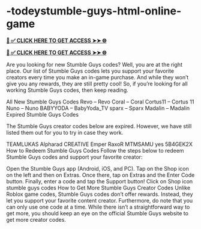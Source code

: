 # -todeystumble-guys-html-online-game


**[📌 ✅ CLICK HERE TO GET ACCESS ➤➤ 🌐](https://newmegadeals.xyz/Stumble-games/)**





**[📌 ✅ CLICK HERE TO GET ACCESS ➤➤ 🌐](https://newmegadeals.xyz/Stumble-games/)**







Are you looking for new Stumble Guys codes? Well, you are at the right place. Our list of Stumble Guys codes lets you support your favorite creators every time you make an in-game purchase. And while they won’t give you any rewards, they are still pretty cool! So, if you’re looking for all working Stumble Guys codes, then keep reading.

All New Stumble Guys Codes
Revo – Revo
Coral – Coral
Cortus11 – Cortus 11
Nuno – Nuno
BABYYODA – BabyYoda_TV
sparx – Sparx
Madalin – Madalin
Expired Stumble Guys Codes

The Stumble Guys creator codes below are expired. However, we have still listed them out for you to try in case they work.

TEAMLUKAS Alpharad CREATIVE Emper RaxoR MTMSAMU yes 5B4GEK2X
How to Redeem Stumble Guys Codes
Follow the steps below to redeem Stumble Guys codes and support your favorite creator:

Open the Stumble Guys app (Android, iOS, and PC).
Tap on the Shop icon on the left and then on Extras.
Once there, tap on Extras and the Enter Code button.
Finally, enter a code and tap the Support button!
Click on Shop icon stumble guys codes
How to Get More Stumble Guys Creator Codes
Unlike Roblox game codes, Stumble Guys codes don’t offer rewards. Instead, they let you support your favorite content creator. Furthermore, do note that you can only use one code at a time. While there isn’t a straightforward way to get more, you should keep an eye on the official Stumble Guys website to get more creator codes.
